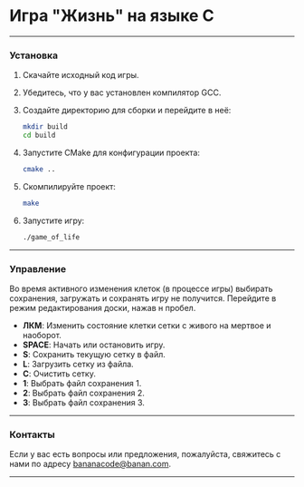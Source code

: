 
# Игра "Жизнь" на языке C

---

### Установка

1. Скачайте исходный код игры.
2. Убедитесь, что у вас установлен компилятор GCC.
3. Создайте директорию для сборки и перейдите в неё:

    ```sh
    mkdir build
    cd build
    ```

4. Запустите CMake для конфигурации проекта:

    ```sh
    cmake ..
    ```

5. Скомпилируйте проект:

    ```sh
    make
    ```

6. Запустите игру:

    ```sh
    ./game_of_life
    ```
    
---


### Управление

Во время активного изменения клеток (в процессе игры) выбирать сохранения, загружать и сохранять игру не получится. Перейдите в режим редактирования доски, нажав н пробел.

- **ЛКМ**: Изменить состояние клетки сетки с живого на мертвое и наоборот.
- **SPACE**: Начать или остановить игру.
- **S**: Сохранить текущую сетку в файл.
- **L**: Загрузить сетку из файла.
- **C**: Очистить сетку.
- **1**: Выбрать файл сохранения 1.
- **2**: Выбрать файл сохранения 2.
- **3**: Выбрать файл сохранения 3.

---

### Контакты 

  Если у вас есть вопросы или предложения, пожалуйста, свяжитесь с нами по адресу [bananacode@banan.com](mailto:bananacode@banan.com).

---
